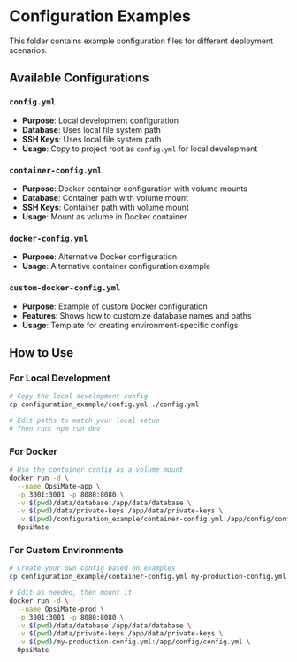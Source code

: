 # Configuration Examples

This folder contains example configuration files for different deployment scenarios.

## Available Configurations

### `config.yml`
- **Purpose**: Local development configuration
- **Database**: Uses local file system path
- **SSH Keys**: Uses local file system path
- **Usage**: Copy to project root as `config.yml` for local development

### `container-config.yml`
- **Purpose**: Docker container configuration with volume mounts
- **Database**: Container path with volume mount
- **SSH Keys**: Container path with volume mount
- **Usage**: Mount as volume in Docker container

### `docker-config.yml`
- **Purpose**: Alternative Docker configuration
- **Usage**: Alternative container configuration example

### `custom-docker-config.yml`
- **Purpose**: Example of custom Docker configuration
- **Features**: Shows how to customize database names and paths
- **Usage**: Template for creating environment-specific configs

## How to Use

### For Local Development
```bash
# Copy the local development config
cp configuration_example/config.yml ./config.yml

# Edit paths to match your local setup
# Then run: npm run dev
```

### For Docker
```bash
# Use the container config as a volume mount
docker run -d \
  --name OpsiMate-app \
  -p 3001:3001 -p 8080:8080 \
  -v $(pwd)/data/database:/app/data/database \
  -v $(pwd)/data/private-keys:/app/data/private-keys \
  -v $(pwd)/configuration_example/container-config.yml:/app/config/config.yml \
  OpsiMate
```

### For Custom Environments
```bash
# Create your own config based on examples
cp configuration_example/container-config.yml my-production-config.yml

# Edit as needed, then mount it
docker run -d \
  --name OpsiMate-prod \
  -p 3001:3001 -p 8080:8080 \
  -v $(pwd)/data/database:/app/data/database \
  -v $(pwd)/data/private-keys:/app/data/private-keys \
  -v $(pwd)/my-production-config.yml:/app/config/config.yml \
  OpsiMate
```
